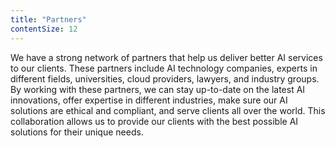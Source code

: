 ```yaml
---
title: "Partners"
contentSize: 12
---
```


We have a strong network of partners that help us deliver better AI services to our 
clients. These partners include AI technology companies, experts in different fields, 
universities, cloud providers, lawyers, and industry groups. By working with these 
partners, we can stay up-to-date on the latest AI innovations, offer expertise in 
different industries, make sure our AI solutions are ethical and compliant, and serve 
clients all over the world. This collaboration allows us to provide our clients with the 
best possible AI solutions for their unique needs.

